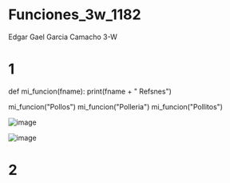 # Funciones_3w_1182
Edgar Gael Garcia Camacho 3-W

# 1
def mi_funcion(fname):
    print(fname + " Refsnes")

mi_funcion("Pollos")
mi_funcion("Polleria")
mi_funcion("Pollitos")


![image](https://github.com/user-attachments/assets/338136c0-e780-46dd-8a6d-9fa92307aab1)

![image](https://github.com/user-attachments/assets/723e23a7-049b-4576-9215-3ad1de043c1f)

# 2

